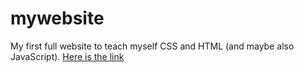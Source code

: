 # mywebsite
My first full website to teach myself CSS and HTML (and maybe also JavaScript).
[Here is the link](https://rozeraize.github.io/mywebsite/)
